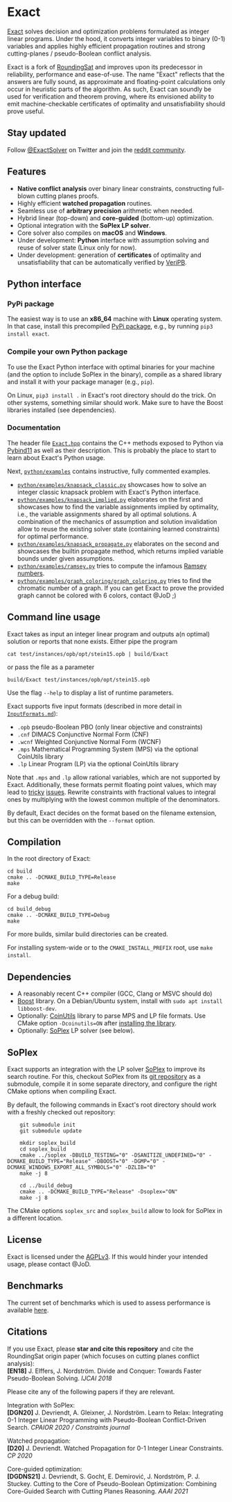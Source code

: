 # Exact

[Exact](https://gitlab.com/JoD/exact) solves decision and optimization problems formulated as integer linear programs. Under the hood, it converts integer variables to binary (0-1) variables and applies highly efficient propagation routines and strong cutting-planes / pseudo-Boolean conflict analysis.

Exact is a fork of [RoundingSat](https://gitlab.com/MIAOresearch/roundingsat) and improves upon its predecessor in reliability, performance and ease-of-use.
The name "Exact" reflects that the answers are fully sound, as approximate and floating-point calculations only occur in heuristic parts of the algorithm.
As such, Exact can soundly be used for verification and theorem proving, where its envisioned ability to emit machine-checkable certificates of optimality and unsatisfiability should prove useful.


## Stay updated

Follow [@ExactSolver](https://twitter.com/ExactSolver) on Twitter and join the [reddit community](https://reddit.com/r/exact).


## Features

- **Native conflict analysis** over binary linear constraints, constructing full-blown cutting planes proofs.
- Highly efficient **watched propagation** routines.
- Seamless use of **arbitrary precision** arithmetic when needed.
- Hybrid linear (top-down) and **core-guided** (bottom-up) optimization.
- Optional integration with the **SoPlex LP solver**.
- Core solver also compiles on **macOS** and **Windows**.
- Under development: **Python** interface with assumption solving and reuse of solver state (Linux only for now).
- Under development: generation of **certificates** of optimality and unsatisfiability that can be automatically verified by [VeriPB](https://gitlab.com/MIAOresearch/software/VeriPB).


## Python interface

### PyPi package

The easiest way is to use an **x86_64** machine with **Linux** operating system. In that case, install this precompiled [PyPi package](https://pypi.org/project/exact), e.g., by running `pip3 install exact`.

### Compile your own Python package

To use the Exact Python interface with optimal binaries for your machine (and the option to include SoPlex in the binary), compile as a shared library and install it with your package manager (e.g., `pip`).

On Linux, `pip3 install .` in Exact's root directory should do the trick.
On other systems, something similar should work.
Make sure to have the Boost libraries installed (see dependencies).

### Documentation

The header file [`Exact.hpp`](https://gitlab.com/JoD/exact/-/blob/main/src/Exact.hpp) contains the C++ methods exposed to Python via [Pybind11](https://pybind11.readthedocs.io) as well as their description. This is probably the place to start to learn about Exact's Python usage.

Next, [`python/examples`](https://gitlab.com/JoD/exact/-/blob/main/python/examples) contains instructive, fully commented examples.
- [`python/examples/knapsack_classic.py`](https://gitlab.com/JoD/exact/-/blob/main/python/examples/knapsack_classic.py) showcases how to solve an integer classic knapsack problem with Exact's Python interface.
- [`python/examples/knapsack_implied.py`](https://gitlab.com/JoD/exact/-/blob/main/python/examples/knapsack_implied.py) elaborates on the first and showcases how to find the variable assignments implied by optimality, i.e., the variable assignments shared by all optimal solutions. A combination of the mechanics of assumption and solution invalidation allow to reuse the existing solver state (containing learned constraints) for optimal performance.
- [`python/examples/knapsack_propagate.py`](https://gitlab.com/JoD/exact/-/blob/main/python/examples/knapsack_propagate.py) elaborates on the second and showcases the builtin propagate method, which returns implied variable bounds under given assumptions.
- [`python/examples/ramsey.py`](https://gitlab.com/JoD/exact/-/blob/main/python/examples/knapsack_propagate.py) tries to compute the infamous [Ramsey numbers](https://en.wikipedia.org/wiki/Ramsey%27s_theorem).
- [`python/examples/graph_coloring/graph_coloring.py`](https://gitlab.com/JoD/exact/-/blob/main/python/examples/graph_coloring/graph_coloring.py) tries to find the chromatic number of a graph. If you can get Exact to prove the provided graph cannot be colored with 6 colors, contact @JoD ;)


## Command line usage

Exact takes as input an integer linear program and outputs a(n optimal) solution or reports that none exists.
Either pipe the program

    cat test/instances/opb/opt/stein15.opb | build/Exact

or pass the file as a parameter

    build/Exact test/instances/opb/opt/stein15.opb

Use the flag `--help` to display a list of runtime parameters.

Exact supports five input formats (described in more detail in [`InputFormats.md`](https://gitlab.com/JoD/exact/-/blob/main/InputFormats.md)):
- `.opb` pseudo-Boolean PBO (only linear objective and constraints)
- `.cnf` DIMACS Conjunctive Normal Form (CNF)
- `.wcnf` Weighted Conjunctive Normal Form (WCNF)
- `.mps` Mathematical Programming System (MPS) via the optional CoinUtils library
- `.lp` Linear Program (LP) via the optional CoinUtils library

Note that `.mps` and `.lp` allow rational variables, which are not supported by Exact.
Additionally, these formats permit floating point values, which may lead to [tricky](https://gitlab.com/JoD/exact/-/issues/11) [issues](https://gitlab.com/JoD/exact/-/issues/12).
Rewrite constraints with fractional values to integral ones by multiplying with the lowest common multiple of the denominators. 

By default, Exact decides on the format based on the filename extension, but this can be overridden with the `--format` option.


## Compilation

In the root directory of Exact:

    cd build
    cmake .. -DCMAKE_BUILD_TYPE=Release
    make

For a debug build:

    cd build_debug
    cmake .. -DCMAKE_BUILD_TYPE=Debug
    make

For more builds, similar build directories can be created.

For installing system-wide or to the `CMAKE_INSTALL_PREFIX` root, use `make install`.


## Dependencies

- A reasonably recent C++ compiler (GCC, Clang or MSVC should do)
- [Boost](https://www.boost.org) library.
  On a Debian/Ubuntu system, install with `sudo apt install libboost-dev`.
- Optionally: [CoinUtils](https://github.com/coin-or/CoinUtils) library to parse MPS and LP file formats.
  Use CMake option `-Dcoinutils=ON` after [installing the library](https://github.com/coin-or/CoinUtils#binaries).
- Optionally: [SoPlex](https://soplex.zib.de) LP solver (see below).


## SoPlex

Exact supports an integration with the LP solver [SoPlex](https://soplex.zib.de) to improve its search routine.
For this, checkout SoPlex from its [git repository](https://github.com/scipopt/soplex) as a submodule, compile it in some separate directory, and configure the right CMake options when compiling Exact.

By default, the following commands in Exact's root directory should work with a freshly checked out repository:
```
    git submodule init
    git submodule update

    mkdir soplex_build
    cd soplex_build
    cmake ../soplex -DBUILD_TESTING="0" -DSANITIZE_UNDEFINED="0" -DCMAKE_BUILD_TYPE="Release" -DBOOST="0" -DGMP="0" -DCMAKE_WINDOWS_EXPORT_ALL_SYMBOLS="0" -DZLIB="0"
    make -j 8

    cd ../build_debug
    cmake .. -DCMAKE_BUILD_TYPE="Release" -Dsoplex="ON"
    make -j 8
```
The CMake options `soplex_src` and `soplex_build` allow to look for SoPlex in a different location.


## License

Exact is licensed under the [AGPLv3](https://www.gnu.org/licenses/agpl-3.0.en.html). If this would hinder your intended usage, please contact @JoD.


## Benchmarks

The current set of benchmarks which is used to assess performance is available [here](https://gitlab.com/JoD/exact-benchmarks).


## Citations

If you use Exact, please **star and cite this repository** and cite the RoundingSat origin paper (which focuses on cutting planes conflict analysis):  
**[EN18]** J. Elffers, J. Nordström. Divide and Conquer: Towards Faster Pseudo-Boolean Solving. *IJCAI 2018*

Please cite any of the following papers if they are relevant.

Integration with SoPlex:  
**[DGN20]** J. Devriendt, A. Gleixner, J. Nordström. Learn to Relax: Integrating 0-1 Integer Linear Programming with Pseudo-Boolean Conflict-Driven Search. *CPAIOR 2020 / Constraints journal*

Watched propagation:  
**[D20]** J. Devriendt. Watched Propagation for 0-1 Integer Linear Constraints. *CP 2020*

Core-guided optimization:  
**[DGDNS21]** J. Devriendt, S. Gocht, E. Demirović, J. Nordström, P. J. Stuckey. Cutting to the Core of Pseudo-Boolean Optimization: Combining Core-Guided Search with Cutting Planes Reasoning. *AAAI 2021*
